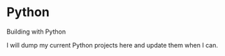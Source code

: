 # Python
Building with Python

I will dump my current Python projects here and update them when I can. 
